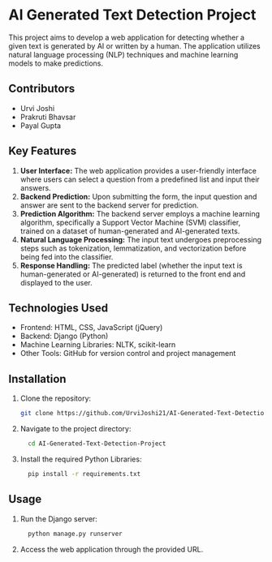 # AI Generated Text Detection Project

This project aims to develop a web application for detecting whether a given text is generated by AI or written by a human. The application utilizes natural language processing (NLP) techniques and machine learning models to make predictions.

## Contributors
- Urvi Joshi
- Prakruti Bhavsar
- Payal Gupta

## Key Features
1. **User Interface:** The web application provides a user-friendly interface where users can select a question from a predefined list and input their answers.
2. **Backend Prediction:** Upon submitting the form, the input question and answer are sent to the backend server for prediction.
3. **Prediction Algorithm:** The backend server employs a machine learning algorithm, specifically a Support Vector Machine (SVM) classifier, trained on a dataset of human-generated and AI-generated texts.
4. **Natural Language Processing:** The input text undergoes preprocessing steps such as tokenization, lemmatization, and vectorization before being fed into the classifier.
5. **Response Handling:** The predicted label (whether the input text is human-generated or AI-generated) is returned to the front end and displayed to the user.

## Technologies Used
- Frontend: HTML, CSS, JavaScript (jQuery)
- Backend: Django (Python)
- Machine Learning Libraries: NLTK, scikit-learn
- Other Tools: GitHub for version control and project management

## Installation
1. Clone the repository:
   ```bash
   git clone https://github.com/UrviJoshi21/AI-Generated-Text-Detection-Project.git
2. Navigate to the project directory:
   ```bash
     cd AI-Generated-Text-Detection-Project
3. Install the required Python Libraries:
   ```bash
     pip install -r requirements.txt
## Usage
1. Run the Django server:
   ```bash
     python manage.py runserver
2. Access the web application through the provided URL.
   
